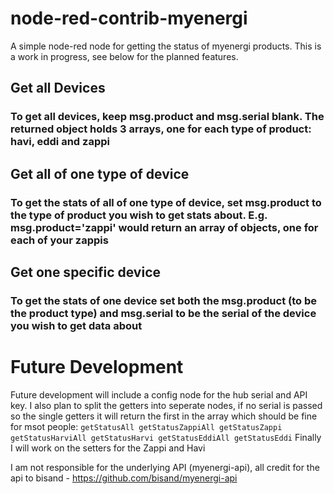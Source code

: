 # node-red-contrib-myenergi

A simple node-red node for getting the status of myenergi products. This is a work in progress, see below for the planned features. 


## Get all Devices

### To get all devices, keep msg.product and msg.serial blank. The returned object holds 3 arrays, one for each type of product: havi, eddi and zappi

## Get all of one type of device
### To get the stats of all of one type of device, set msg.product to the type of product you wish to get stats about. E.g. msg.product='zappi' would return an array of objects, one for each of your zappis

## Get one specific device
### To get the stats of one device set both the msg.product (to be the product type) and msg.serial to be the serial of the device you wish to get data about

# Future Development
Future development will include a config node for the hub serial and API key. I also plan to split the getters into seperate nodes, if no serial is passed so the single getters it will return the first in the array which should be fine for msot people: 
`
getStatusAll
getStatusZappiAll
getStatusZappi
getStatusHarviAll
getStatusHarvi
getStatusEddiAll
getStatusEddi
`
Finally I will work on the setters for the Zappi and Havi

I am not responsible for the underlying API (myenergi-api), all credit for the api to bisand - https://github.com/bisand/myenergi-api
